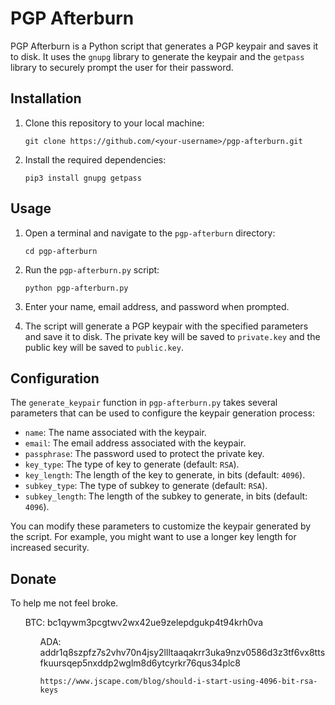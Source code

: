 # PGP Afterburn

PGP Afterburn is a Python script that generates a PGP keypair and saves it to disk. It uses the `gnupg` library to generate the keypair and the `getpass` library to securely prompt the user for their password.

## Installation

1. Clone this repository to your local machine:

   ```
   git clone https://github.com/<your-username>/pgp-afterburn.git
   ```

2. Install the required dependencies:

   ```
   pip3 install gnupg getpass
   ```

## Usage

1. Open a terminal and navigate to the `pgp-afterburn` directory:

   ```
   cd pgp-afterburn
   ```

2. Run the `pgp-afterburn.py` script:

   ```
   python pgp-afterburn.py
   ```

3. Enter your name, email address, and password when prompted.

4. The script will generate a PGP keypair with the specified parameters and save it to disk. The private key will be saved to `private.key` and the public key will be saved to `public.key`.

## Configuration

The `generate_keypair` function in `pgp-afterburn.py` takes several parameters that can be used to configure the keypair generation process:

* `name`: The name associated with the keypair.
* `email`: The email address associated with the keypair.
* `passphrase`: The password used to protect the private key.
* `key_type`: The type of key to generate (default: `RSA`).
* `key_length`: The length of the key to generate, in bits (default: `4096`).
* `subkey_type`: The type of subkey to generate (default: `RSA`).
* `subkey_length`: The length of the subkey to generate, in bits (default: `4096`).

You can modify these parameters to customize the keypair generated by the script. For example, you might want to use a longer key length for increased security.

## Donate
To help me not feel broke.

<ul>BTC: bc1qywm3pcgtwv2wx42ue9zelepdgukp4t94krh0va</li>

<ul>ADA: addr1q8szpfz7s2vhv70n4jsy2llltaaqakrr3uka9nzv0586d3z3tf6vx8ttsfkuursqep5nxddp2wglm8d6ytcyrkr76qus34plc8</li>

`https://www.jscape.com/blog/should-i-start-using-4096-bit-rsa-keys`
